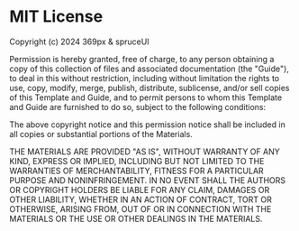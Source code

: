 # MIT License

Copyright (c) 2024 369px & spruceUI

Permission is hereby granted, free of charge, to any person obtaining a copy of this collection of files and associated documentation (the "Guide"), to deal in this without restriction, including without limitation the rights to use, copy, modify, merge, publish, distribute, sublicense, and/or sell copies of this Template and Guide, and to permit persons to whom this Template and Guide are furnished to do so, subject to the following conditions:

The above copyright notice and this permission notice shall be included in all copies or substantial portions of the Materials.

THE MATERIALS ARE PROVIDED "AS IS", WITHOUT WARRANTY OF ANY KIND, EXPRESS OR IMPLIED, INCLUDING BUT NOT LIMITED TO THE WARRANTIES OF MERCHANTABILITY, FITNESS FOR A PARTICULAR PURPOSE AND NONINFRINGEMENT. IN NO EVENT SHALL THE AUTHORS OR COPYRIGHT HOLDERS BE LIABLE FOR ANY CLAIM, DAMAGES OR OTHER LIABILITY, WHETHER IN AN ACTION OF CONTRACT, TORT OR OTHERWISE, ARISING FROM, OUT OF OR IN CONNECTION WITH THE MATERIALS OR THE USE OR OTHER DEALINGS IN THE MATERIALS.
